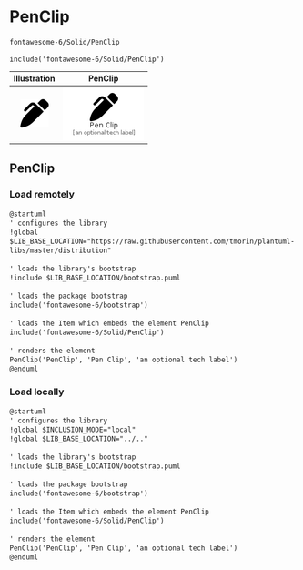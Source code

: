 # PenClip


```text
fontawesome-6/Solid/PenClip
```

```text
include('fontawesome-6/Solid/PenClip')
```



| Illustration | PenClip |
| :---: | :---: |
| ![illustration for Illustration](../../fontawesome-6/Solid/PenClip.png) | ![illustration for PenClip](../../fontawesome-6/Solid/PenClip.Local.png) |




## PenClip

### Load remotely
```plantuml
@startuml
' configures the library
!global $LIB_BASE_LOCATION="https://raw.githubusercontent.com/tmorin/plantuml-libs/master/distribution"

' loads the library's bootstrap
!include $LIB_BASE_LOCATION/bootstrap.puml

' loads the package bootstrap
include('fontawesome-6/bootstrap')

' loads the Item which embeds the element PenClip
include('fontawesome-6/Solid/PenClip')

' renders the element
PenClip('PenClip', 'Pen Clip', 'an optional tech label')
@enduml
```

### Load locally
```plantuml
@startuml
' configures the library
!global $INCLUSION_MODE="local"
!global $LIB_BASE_LOCATION="../.."

' loads the library's bootstrap
!include $LIB_BASE_LOCATION/bootstrap.puml

' loads the package bootstrap
include('fontawesome-6/bootstrap')

' loads the Item which embeds the element PenClip
include('fontawesome-6/Solid/PenClip')

' renders the element
PenClip('PenClip', 'Pen Clip', 'an optional tech label')
@enduml
```

